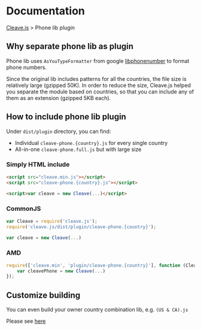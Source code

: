 # Documentation 

[Cleave.js](https://github.com/nosir/cleave.js#documentation) > Phone lib plugin

## Why separate phone lib as plugin

Phone lib uses `AsYouTypeFormatter` from google [libphonenumber](https://github.com/googlei18n/libphonenumber/) to format phone numbers. 

Since the original lib includes patterns for all the countries, the file size is relatively large (gzipped 50K). In order to reduce the size, Cleave.js helped you separate the module based on countries, so that you can include any of them as an extension (gzipped 5KB each).

## How to include phone lib plugin

Under `dist/plugin` directory, you can find:

- Individual `cleave-phone.{country}.js` for every single country
- All-in-one `cleave-phone.full.js` but with large size

### Simply HTML include

```html
<script src="cleave.min.js"></script>
<script src="cleave-phone.{country}.js"></script>

<script>var cleave = new Cleave(...)</script>
```

### CommonJS

```javascript
var Cleave = require('cleave.js');
require('cleave.js/dist/plugin/cleave-phone.{country}');

var cleave = new Cleave(...)
```

### AMD

```javascript
require(['cleave.min', 'plugin/cleave-phone.{country}'], function (Cleave) {
    var cleavePhone = new Cleave(...)
});
```

## Customize building

You can even build your owner country combination lib, e.g. `(US & CA).js`

Please see [here](https://github.com/nosir/libphonenumber-country-metadata#build-phone-type-formatterjs-for-cleavejs)
